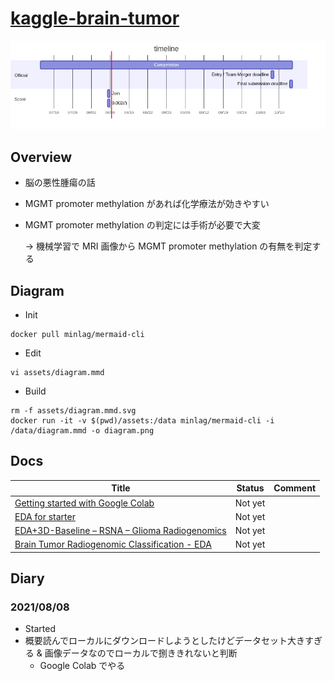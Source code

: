 # [kaggle-brain-tumor](https://www.kaggle.com/c/rsna-miccai-brain-tumor-radiogenomic-classification)

![schedule](assets/diagram.png)

## Overview

- 脳の悪性腫瘍の話
- MGMT promoter methylation があれば化学療法が効きやすい
- MGMT promoter methylation の判定には手術が必要で大変

  → 機械学習で MRI 画像から MGMT promoter methylation の有無を判定する

## Diagram

- Init

```
docker pull minlag/mermaid-cli
```

- Edit

```
vi assets/diagram.mmd
```

- Build

```
rm -f assets/diagram.mmd.svg
docker run -it -v $(pwd)/assets:/data minlag/mermaid-cli -i /data/diagram.mmd -o diagram.png
```

## Docs

| Title                                                                                                                                                     | Status  | Comment |
| --------------------------------------------------------------------------------------------------------------------------------------------------------- | ------- | ------- |
| [Getting started with Google Colab](https://www.kaggle.com/reubenschmidt/getting-started-in-rsna-miccai-with-google-colab/comments)                       | Not yet |         |
| [EDA for starter](https://www.kaggle.com/chumajin/brain-tumor-eda-for-starter-version)                                                                    | Not yet |         |
| [EDA+3D-Baseline – RSNA – Glioma Radiogenomics](https://www.kaggle.com/dschettler8845/eda-3d-baseline-rsna-glioma-radiogenomics)                          | Not yet |         |
| [Brain Tumor Radiogenomic Classification - EDA](https://www.kaggle.com/tanlikesmath/brain-tumor-radiogenomic-classification-eda?scriptVersionId=68158398) | Not yet |         |

## Diary

### 2021/08/08

- Started
- 概要読んでローカルにダウンロードしようとしたけどデータセット大きすぎる & 画像データなのでローカルで捌ききれないと判断
  - Google Colab でやる
